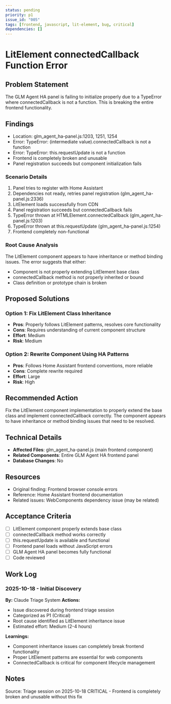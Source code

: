 ```yaml
---
status: pending
priority: p1
issue_id: "005"
tags: [frontend, javascript, lit-element, bug, critical]
dependencies: []
---
```


# LitElement connectedCallback Function Error

## Problem Statement
The GLM Agent HA panel is failing to initialize properly due to a TypeError where connectedCallback is not a function. This is breaking the entire frontend functionality.

## Findings
- Location: glm_agent_ha-panel.js:1203, 1251, 1254
- Error: TypeError: (intermediate value).connectedCallback is not a function
- Error: TypeError: this.requestUpdate is not a function
- Frontend is completely broken and unusable
- Panel registration succeeds but component initialization fails

### Scenario Details
1. Panel tries to register with Home Assistant
2. Dependencies not ready, retries panel registration (glm_agent_ha-panel.js:2336)
3. LitElement loads successfully from CDN
4. Panel registration succeeds but connectedCallback fails
5. TypeError thrown at HTMLElement.connectedCallback (glm_agent_ha-panel.js:1203)
6. TypeError thrown at this.requestUpdate (glm_agent_ha-panel.js:1254)
7. Frontend completely non-functional

### Root Cause Analysis
The LitElement component appears to have inheritance or method binding issues. The error suggests that either:
- Component is not properly extending LitElement base class
- connectedCallback method is not properly inherited or bound
- Class definition or prototype chain is broken

## Proposed Solutions

### Option 1: Fix LitElement Class Inheritance
- **Pros**: Properly follows LitElement patterns, resolves core functionality
- **Cons**: Requires understanding of current component structure
- **Effort**: Medium
- **Risk**: Medium

### Option 2: Rewrite Component Using HA Patterns
- **Pros**: Follows Home Assistant frontend conventions, more reliable
- **Cons**: Complete rewrite required
- **Effort**: Large
- **Risk**: High

## Recommended Action
Fix the LitElement component implementation to properly extend the base class and implement connectedCallback correctly. The component appears to have inheritance or method binding issues that need to be resolved.

## Technical Details
- **Affected Files**: glm_agent_ha-panel.js (main frontend component)
- **Related Components**: Entire GLM Agent HA frontend panel
- **Database Changes**: No

## Resources
- Original finding: Frontend browser console errors
- Reference: Home Assistant frontend documentation
- Related issues: WebComponents dependency issue (may be related)

## Acceptance Criteria
- [ ] LitElement component properly extends base class
- [ ] connectedCallback method works correctly
- [ ] this.requestUpdate is available and functional
- [ ] Frontend panel loads without JavaScript errors
- [ ] GLM Agent HA panel becomes fully functional
- [ ] Code reviewed

## Work Log

### 2025-10-18 - Initial Discovery
**By:** Claude Triage System
**Actions:**
- Issue discovered during frontend triage session
- Categorized as P1 (Critical)
- Root cause identified as LitElement inheritance issue
- Estimated effort: Medium (2-4 hours)

**Learnings:**
- Component inheritance issues can completely break frontend functionality
- Proper LitElement patterns are essential for web components
- ConnectedCallback is critical for component lifecycle management

## Notes
Source: Triage session on 2025-10-18
CRITICAL - Frontend is completely broken and unusable without this fix